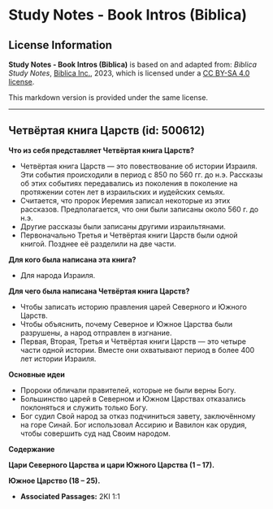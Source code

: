 # Study Notes - Book Intros (Biblica)

## License Information

**Study Notes - Book Intros (Biblica)** is based on and adapted from: _Biblica Study Notes_, [Biblica Inc.](https://www.biblica.com/), 2023, which is licensed under a [CC BY-SA 4.0 license](https://creativecommons.org/licenses/by-sa/4.0/legalcode.en).

This markdown version is provided under the same license.



--------------------------------

## Четвёртая книга Царств (id: 500612)

**Что из себя представляет Четвёртая книга Царств?**

* Четвёртая книга Царств — это повествование об истории Израиля. Эти события происходили в период с 850 по 560 гг. до н.э. Рассказы об этих событиях передавались из поколения в поколение на протяжении сотен лет в израильских и иудейских семьях.
* Считается, что пророк Иеремия записал некоторые из этих рассказов. Предполагается, что они были записаны около 560 г. до н.э.
* Другие рассказы были записаны другими израильтянами.
* Первоначально Третья и Четвёртая книги Царств были одной книгой. Позднее её разделили на две части.

**Для кого была написана эта книга?**

* Для народа Израиля.

**Для чего была написана Четвёртая книга Царств?**

* Чтобы записать историю правления царей Северного и Южного Царств.
* Чтобы объяснить, почему Северное и Южное Царства были разрушены, а народ отправлен в изгнание.
* Первая, Вторая, Третья и Четвёртая книги Царств — это четыре части одной истории. Вместе они охватывают период в более 400 лет истории Израиля.

**Основные идеи**

* Пророки обличали правителей, которые не были верны Богу.
* Большинство царей в Северном и Южном Царствах отказались поклоняться и служить только Богу.
* Бог судил Свой народ за отказ подчиниться завету, заключённому на горе Синай. Бог использовал Ассирию и Вавилон как орудия, чтобы совершить суд над Своим народом.

**Содержание**

**Цари Северного Царства и цари Южного Царства (1 – 17\).**

**Южное Царство (18 ­– 25\).**

* **Associated Passages:** 2KI 1:1

